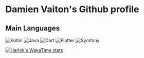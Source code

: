 <h1>Damien Vaiton's Github profile</h1>

<h2>Main Languages</h2>

![Kotlin](https://img.shields.io/badge/kotlin-%237F52FF.svg?style=for-the-badge&logo=kotlin&logoColor=white)
![Java](https://img.shields.io/badge/java-%23ED8B00.svg?style=for-the-badge&logo=openjdk&logoColor=white)
![Dart](https://img.shields.io/badge/dart-%230175C2.svg?style=for-the-badge&logo=dart&logoColor=white)
![Flutter](https://img.shields.io/badge/Flutter-%2302569B.svg?style=for-the-badge&logo=Flutter&logoColor=white)
![Symfony](https://img.shields.io/badge/symfony-%23000000.svg?style=for-the-badge&logo=symfony&logoColor=white)

[![Harlok's WakaTime stats](https://github-readme-stats.vercel.app/api/wakatime?username=DamienVaiton01)](https://github.com/anuraghazra/github-readme-stats)






